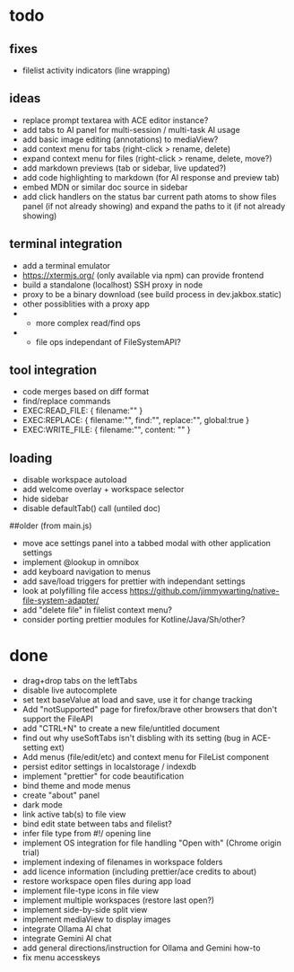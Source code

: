 # todo

## fixes
- filelist activity indicators (line wrapping)

## ideas
- replace prompt textarea with ACE editor instance?
- add tabs to AI panel for multi-session / multi-task AI usage
- add basic image editing (annotations) to mediaView?
- add context menu for tabs (right-click > rename, delete)
- expand context menu for files (right-click > rename, delete, move?)
- add markdown previews (tab or sidebar, live updated?)
- add code highlighting to markdown (for AI response and preview tab)
- embed MDN or similar doc source in sidebar
- add click handlers on the status bar current path atoms to show files panel (if not already showing) and expand the paths to it (if not already showing)

## terminal integration
- add a terminal emulator
- https://xtermjs.org/ (only available via npm) can provide frontend
- build a standalone (localhost) SSH proxy in node
- proxy to be a binary download (see build process in dev.jakbox.static)
- other possiblities with a proxy app 
- - more complex read/find ops
- - file ops independant of FileSystemAPI?


## tool integration
- code merges based on diff format
- find/replace commands
- EXEC:READ_FILE: { filename:"" }
- EXEC:REPLACE: { filename:"", find:"", replace:"", global:true }
- EXEC:WRITE_FILE: { filename:"", content: "" }

## loading
- disable workspace autoload
- add welcome overlay + workspace selector
- hide sidebar
- disable defaultTab() call (untiled doc)

##older (from main.js)
- move ace settings panel into a tabbed modal with other application settings
- implement @lookup in omnibox
- add keyboard navigation to menus
- add save/load triggers for prettier with independant settings
- look at polyfilling file access https://github.com/jimmywarting/native-file-system-adapter/
- add "delete file" in filelist context menu?
- consider porting prettier modules for Kotline/Java/Sh/other?

# done
- drag+drop tabs on the leftTabs
- disable live autocomplete
- set text baseValue at load and save, use it for change tracking
- Add "notSupported" page for firefox/brave other browsers that don't support the FileAPI
- add "CTRL+N" to create a new file/untitled document
- find out why useSoftTabs isn't disbling with its setting (bug in ACE-setting ext)
- Add menus (file/edit/etc) and context menu for FileList component
- persist editor settings in localstorage / indexdb
- implement "prettier" for code beautification
- bind theme and mode menus
- create "about" panel
- dark mode
- link active tab(s) to file view
- bind edit state between tabs and filelist?
- infer file type from #!/ opening line
- implement OS integration for file handling "Open with" (Chrome origin trial)
- implement indexing of filenames in workspace folders
- add licence information (including prettier/ace credits to about)
- restore workspace open files during app load
- implement file-type icons in file view
- implement multiple workspaces (restore last open?)	
- implement side-by-side split view
- implement mediaView to display images
- integrate Ollama AI chat
- integrate Gemini AI chat
- add general directions/instruction for Ollama and Gemini how-to
- fix menu accesskeys